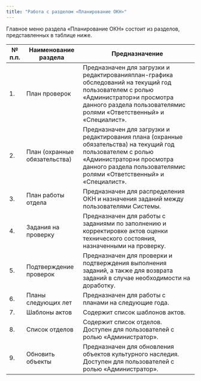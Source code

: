 ```yaml
---
title: "Работа с разделом «Планирование ОКН»"
---
```


Главное меню раздела «Планирование ОКН» состоит из разделов, представленных в таблице ниже.

| № п.п.   | Наименование раздела          | Предназначение                                                                                                                                                                                                   |
|----------|-------------------------------|------------------------------------------------------------------------------------------------------------------------------------------------------------------------------------------------------------------|
| 1.       | План проверок                 | Предназначен для загрузки и редактированияплан-графика обследований на текущий год пользователем с ролью «Администратор»и просмотра данного раздела пользователямис ролями «Ответственный» и «Специалист».       |
| 2.       | План (охранные обязательства) | Предназначен для загрузки и редактирования плана (охранные обязательства) на текущий год пользователем с ролью «Администратор»и просмотра данного раздела пользователямис ролями «Ответственный» и «Специалист». |
| 3.       | План работы отдела            | Предназначен для распределения ОКН и назначения заданий между пользователями Системы.                                                                                                                            |
| 4.       | Задания на проверку           | Предназначен для работы с заданиями по заполнению и корректировке актов оценки технического состояния, назначенными на проверку.                                                                                 |
| 5.       | Подтверждение проверок        | Предназначен для проверки и подтверждения выполнения заданий, а также для возврата заданий в случае необходимости на доработку.                                                                                  |
| 6.       | Планы следующих лет           | Предназначен для работы с планами на следующие года.                                                                                                                                                             |
| 7.       | Шаблоны актов                 | Содержит список шаблонов актов.                                                                                                                                                                                  |
| 8.       | Список отделов                | Содержит список отделов. Доступен для пользователей с ролью «Администратор».                                                                                                                                     |
| 9.       | Обновить объекты              | Предназначен для обновления объектов культурного наследия. Доступен для пользователей с ролью «Администратор».                                                                                                   |